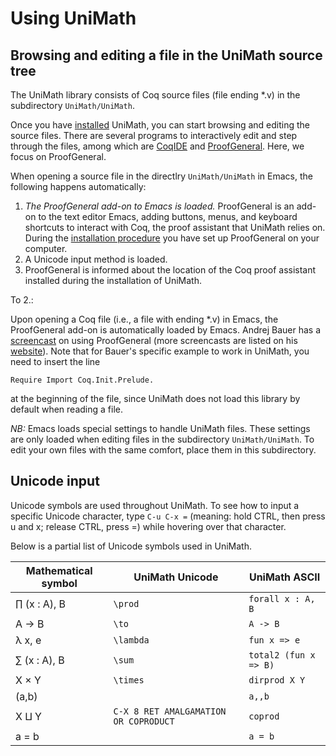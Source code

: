 Using UniMath
=============


Browsing and editing a file in the UniMath source tree
------------------------------------------------------

The UniMath library consists of Coq source files (file ending *.v) in the subdirectory `UniMath/UniMath`.

Once you have [installed](./INSTALL.md) UniMath, you can start browsing and editing the source files.
There are several programs to interactively edit and step through the files, among which
are [CoqIDE](https://coq.inria.fr/refman/practical-tools/coqide.html) and [ProofGeneral](https://proofgeneral.github.io/).
Here, we focus on ProofGeneral.


When opening a source file in the directlry `UniMath/UniMath` in Emacs, the following happens automatically:
1. *The ProofGeneral add-on to Emacs is loaded.*
   ProofGeneral is an add-on to the text editor Emacs, adding buttons, menus, and keyboard shortcuts
   to interact with Coq, the proof assistant that UniMath relies on.
   During the [installation procedure](./INSTALL.md) you have set up ProofGeneral on your computer.
2. A Unicode input method is loaded.
3. ProofGeneral is informed about the location of the Coq proof assistant installed during the installation of UniMath.


To 2.: 


Upon opening a Coq file (i.e., a file with ending *.v) in Emacs, the ProofGeneral add-on is automatically
loaded by Emacs.
Andrej Bauer has a [screencast](https://www.youtube.com/watch?v=l6zqLJQCnzo) on using ProofGeneral
(more screencasts are listed on his [website](http://math.andrej.com/2011/02/22/video-tutorials-for-the-coq-proof-assistant/)).
Note that for Bauer's specific example to work in UniMath, you need to insert the line
```
Require Import Coq.Init.Prelude.
```
at the beginning of the file, since UniMath does not load this library by default when reading a file.

*NB:* Emacs loads special settings to handle UniMath files. These settings are only loaded when
editing files in the subdirectory `UniMath/UniMath`.
To edit your own files with the same comfort, place them in this subdirectory.

Unicode input
-------------
Unicode symbols are used throughout UniMath. To see how to input a specific Unicode character, type
`C-u C-x =` (meaning: hold CTRL, then press u and x; release CTRL, press =) while hovering over that character.

Below is a partial list of Unicode symbols used in UniMath.

| Mathematical symbol | UniMath Unicode |UniMath ASCII |
|---------------------|-----------------|-----------------|
|  ∏ (x : A), B       | `\prod`          | `forall x : A, B`      |
| A → B               | `\to`            | `A -> B`  |
|  λ x, e             | `\lambda`          | `fun x => e`  |
| ∑ (x : A), B        | `\sum`         | `total2 (fun x => B)` |
|  X × Y              | `\times`       | `dirprod X Y` |
|  (a,b)              |                | `a,,b`|
| X ⨿ Y               | `C-X 8 RET AMALGAMATION OR COPRODUCT`| `coprod`|
| a = b               |             | `a = b`  |


